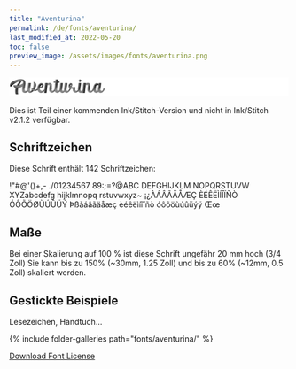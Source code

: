 ```yaml
---
title: "Aventurina"
permalink: /de/fonts/aventurina/
last_modified_at: 2022-05-20
toc: false
preview_image: /assets/images/fonts/aventurina.png
---
```

![Aventurina](/assets/images/fonts/aventurina.png)

Dies ist Teil einer kommenden Ink/Stitch-Version und nicht in Ink/Stitch v2.1.2 verfügbar.

## Schriftzeichen

Diese Schrift enthält 142 Schriftzeichen:

!"#@'()+,- ./01234567 89:;=?@ABC DEFGHIJKLM NOPQRSTUVW XYZabcdefg hijklmnopq rstuvwxyz~ ¡¿ÀÁÂÃÄÅÆÇ ÈÉÊËÌÍÎÏÑÒ ÓÔÕÖØÙÚÛÜÝ Þßàáâãäåæç èéêëìíîïñò óôõöùúûüýÿ Œœ

## Maße

Bei einer Skalierung auf 100 % ist diese Schrift ungefähr 20 mm hoch (3/4 Zoll)
Sie kann bis zu 150% (~30mm, 1.25 Zoll) und bis zu 60% (~12mm, 0.5 Zoll) skaliert werden.


## Gestickte Beispiele

Lesezeichen, Handtuch...

{% include folder-galleries path="fonts/aventurina/" %}




[Download Font License](https://github.com/inkstitch/inkstitch/tree/main/fonts/aventurina/LICENSE)

